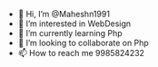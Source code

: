 - 👋 Hi, I’m @Maheshn1991
- 👀 I’m interested in WebDesign
- 🌱 I’m currently learning Php
- 💞️ I’m looking to collaborate on Php
- 📫 How to reach me 9985824232

<!---
Maheshn1991/Maheshn1991 is a ✨ special ✨ repository because its `README.md` (this file) appears on your GitHub profile.
You can click the Preview link to take a look at your changes.
--->
